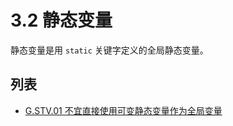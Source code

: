 # 3.2 静态变量

静态变量是用 `static` 关键字定义的全局静态变量。

## 列表

- [G.STV.01 不宜直接使用可变静态变量作为全局变量](./statics/G.STV.01.md)